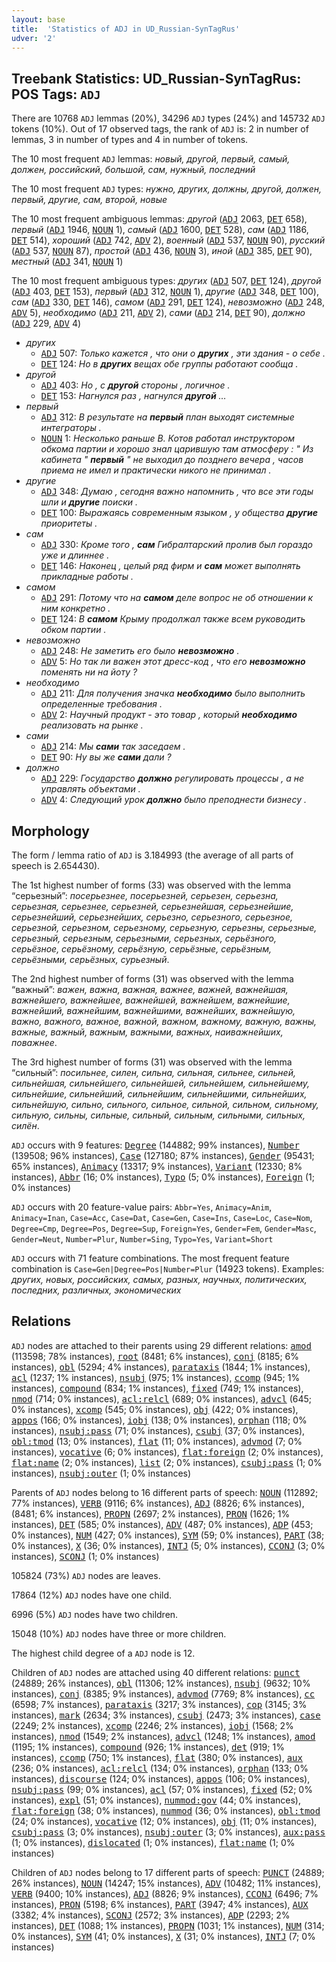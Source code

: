 ```yaml
---
layout: base
title:  'Statistics of ADJ in UD_Russian-SynTagRus'
udver: '2'
---
```


## Treebank Statistics: UD_Russian-SynTagRus: POS Tags: `ADJ`

There are 10768 `ADJ` lemmas (20%), 34296 `ADJ` types (24%) and 145732 `ADJ` tokens (10%).
Out of 17 observed tags, the rank of `ADJ` is: 2 in number of lemmas, 3 in number of types and 4 in number of tokens.

The 10 most frequent `ADJ` lemmas: <em>новый, другой, первый, самый, должен, российский, большой, сам, нужный, последний</em>

The 10 most frequent `ADJ` types:  <em>нужно, других, должны, другой, должен, первый, другие, сам, второй, новые</em>

The 10 most frequent ambiguous lemmas: <em>другой</em> (<tt><a href="ru_syntagrus-pos-ADJ.html">ADJ</a></tt> 2063, <tt><a href="ru_syntagrus-pos-DET.html">DET</a></tt> 658), <em>первый</em> (<tt><a href="ru_syntagrus-pos-ADJ.html">ADJ</a></tt> 1946, <tt><a href="ru_syntagrus-pos-NOUN.html">NOUN</a></tt> 1), <em>самый</em> (<tt><a href="ru_syntagrus-pos-ADJ.html">ADJ</a></tt> 1600, <tt><a href="ru_syntagrus-pos-DET.html">DET</a></tt> 528), <em>сам</em> (<tt><a href="ru_syntagrus-pos-ADJ.html">ADJ</a></tt> 1186, <tt><a href="ru_syntagrus-pos-DET.html">DET</a></tt> 514), <em>хороший</em> (<tt><a href="ru_syntagrus-pos-ADJ.html">ADJ</a></tt> 742, <tt><a href="ru_syntagrus-pos-ADV.html">ADV</a></tt> 2), <em>военный</em> (<tt><a href="ru_syntagrus-pos-ADJ.html">ADJ</a></tt> 537, <tt><a href="ru_syntagrus-pos-NOUN.html">NOUN</a></tt> 90), <em>русский</em> (<tt><a href="ru_syntagrus-pos-ADJ.html">ADJ</a></tt> 537, <tt><a href="ru_syntagrus-pos-NOUN.html">NOUN</a></tt> 87), <em>простой</em> (<tt><a href="ru_syntagrus-pos-ADJ.html">ADJ</a></tt> 436, <tt><a href="ru_syntagrus-pos-NOUN.html">NOUN</a></tt> 3), <em>иной</em> (<tt><a href="ru_syntagrus-pos-ADJ.html">ADJ</a></tt> 385, <tt><a href="ru_syntagrus-pos-DET.html">DET</a></tt> 90), <em>местный</em> (<tt><a href="ru_syntagrus-pos-ADJ.html">ADJ</a></tt> 341, <tt><a href="ru_syntagrus-pos-NOUN.html">NOUN</a></tt> 1)

The 10 most frequent ambiguous types:  <em>других</em> (<tt><a href="ru_syntagrus-pos-ADJ.html">ADJ</a></tt> 507, <tt><a href="ru_syntagrus-pos-DET.html">DET</a></tt> 124), <em>другой</em> (<tt><a href="ru_syntagrus-pos-ADJ.html">ADJ</a></tt> 403, <tt><a href="ru_syntagrus-pos-DET.html">DET</a></tt> 153), <em>первый</em> (<tt><a href="ru_syntagrus-pos-ADJ.html">ADJ</a></tt> 312, <tt><a href="ru_syntagrus-pos-NOUN.html">NOUN</a></tt> 1), <em>другие</em> (<tt><a href="ru_syntagrus-pos-ADJ.html">ADJ</a></tt> 348, <tt><a href="ru_syntagrus-pos-DET.html">DET</a></tt> 100), <em>сам</em> (<tt><a href="ru_syntagrus-pos-ADJ.html">ADJ</a></tt> 330, <tt><a href="ru_syntagrus-pos-DET.html">DET</a></tt> 146), <em>самом</em> (<tt><a href="ru_syntagrus-pos-ADJ.html">ADJ</a></tt> 291, <tt><a href="ru_syntagrus-pos-DET.html">DET</a></tt> 124), <em>невозможно</em> (<tt><a href="ru_syntagrus-pos-ADJ.html">ADJ</a></tt> 248, <tt><a href="ru_syntagrus-pos-ADV.html">ADV</a></tt> 5), <em>необходимо</em> (<tt><a href="ru_syntagrus-pos-ADJ.html">ADJ</a></tt> 211, <tt><a href="ru_syntagrus-pos-ADV.html">ADV</a></tt> 2), <em>сами</em> (<tt><a href="ru_syntagrus-pos-ADJ.html">ADJ</a></tt> 214, <tt><a href="ru_syntagrus-pos-DET.html">DET</a></tt> 90), <em>должно</em> (<tt><a href="ru_syntagrus-pos-ADJ.html">ADJ</a></tt> 229, <tt><a href="ru_syntagrus-pos-ADV.html">ADV</a></tt> 4)


* <em>других</em>
  * <tt><a href="ru_syntagrus-pos-ADJ.html">ADJ</a></tt> 507: <em>Только кажется , что они о <b>других</b> , эти здания - о себе .</em>
  * <tt><a href="ru_syntagrus-pos-DET.html">DET</a></tt> 124: <em>Но в <b>других</b> вещах обе группы работают сообща .</em>
* <em>другой</em>
  * <tt><a href="ru_syntagrus-pos-ADJ.html">ADJ</a></tt> 403: <em>Но , с <b>другой</b> стороны , логичное .</em>
  * <tt><a href="ru_syntagrus-pos-DET.html">DET</a></tt> 153: <em>Нагнулся раз , нагнулся <b>другой</b> …</em>
* <em>первый</em>
  * <tt><a href="ru_syntagrus-pos-ADJ.html">ADJ</a></tt> 312: <em>В результате на <b>первый</b> план выходят системные интеграторы .</em>
  * <tt><a href="ru_syntagrus-pos-NOUN.html">NOUN</a></tt> 1: <em>Несколько раньше В. Котов работал инструктором обкома партии и хорошо знал царившую там атмосферу : " Из кабинета " <b>первый</b> " не выходил до позднего вечера , часов приема не имел и практически никого не принимал .</em>
* <em>другие</em>
  * <tt><a href="ru_syntagrus-pos-ADJ.html">ADJ</a></tt> 348: <em>Думаю , сегодня важно напомнить , что все эти годы шли и <b>другие</b> поиски .</em>
  * <tt><a href="ru_syntagrus-pos-DET.html">DET</a></tt> 100: <em>Выражаясь современным языком , у общества <b>другие</b> приоритеты .</em>
* <em>сам</em>
  * <tt><a href="ru_syntagrus-pos-ADJ.html">ADJ</a></tt> 330: <em>Кроме того , <b>сам</b> Гибралтарский пролив был гораздо уже и длиннее .</em>
  * <tt><a href="ru_syntagrus-pos-DET.html">DET</a></tt> 146: <em>Наконец , целый ряд фирм и <b>сам</b> может выполнять прикладные работы .</em>
* <em>самом</em>
  * <tt><a href="ru_syntagrus-pos-ADJ.html">ADJ</a></tt> 291: <em>Потому что на <b>самом</b> деле вопрос не об отношении к ним конкретно .</em>
  * <tt><a href="ru_syntagrus-pos-DET.html">DET</a></tt> 124: <em>В <b>самом</b> Крыму продолжал также всем руководить обком партии .</em>
* <em>невозможно</em>
  * <tt><a href="ru_syntagrus-pos-ADJ.html">ADJ</a></tt> 248: <em>Не заметить его было <b>невозможно</b> .</em>
  * <tt><a href="ru_syntagrus-pos-ADV.html">ADV</a></tt> 5: <em>Но так ли важен этот дресс-код , что его <b>невозможно</b> поменять ни на йоту ?</em>
* <em>необходимо</em>
  * <tt><a href="ru_syntagrus-pos-ADJ.html">ADJ</a></tt> 211: <em>Для получения значка <b>необходимо</b> было выполнить определенные требования .</em>
  * <tt><a href="ru_syntagrus-pos-ADV.html">ADV</a></tt> 2: <em>Научный продукт - это товар , который <b>необходимо</b> реализовать на рынке .</em>
* <em>сами</em>
  * <tt><a href="ru_syntagrus-pos-ADJ.html">ADJ</a></tt> 214: <em>Мы <b>сами</b> так заседаем .</em>
  * <tt><a href="ru_syntagrus-pos-DET.html">DET</a></tt> 90: <em>Ну вы же <b>сами</b> дали ?</em>
* <em>должно</em>
  * <tt><a href="ru_syntagrus-pos-ADJ.html">ADJ</a></tt> 229: <em>Государство <b>должно</b> регулировать процессы , а не управлять объектами .</em>
  * <tt><a href="ru_syntagrus-pos-ADV.html">ADV</a></tt> 4: <em>Следующий урок <b>должно</b> было преподнести бизнесу .</em>

## Morphology

The form / lemma ratio of `ADJ` is 3.184993 (the average of all parts of speech is 2.654430).

The 1st highest number of forms (33) was observed with the lemma “серьезный”: <em>посерьезнее, посерьезней, серьезен, серьезна, серьезная, серьезнее, серьезней, серьезнейшая, серьезнейшие, серьезнейший, серьезнейших, серьезно, серьезного, серьезное, серьезной, серьезном, серьезному, серьезную, серьезны, серьезные, серьезный, серьезным, серьезными, серьезных, серьёзного, серьёзное, серьёзному, серьёзную, серьёзные, серьёзным, серьёзными, серьёзных, сурьезный</em>.

The 2nd highest number of forms (31) was observed with the lemma “важный”: <em>важен, важна, важная, важнее, важней, важнейшая, важнейшего, важнейшее, важнейшей, важнейшем, важнейшие, важнейший, важнейшим, важнейшими, важнейших, важнейшую, важно, важного, важное, важной, важном, важному, важную, важны, важные, важный, важным, важными, важных, наиважнейших, поважнее</em>.

The 3rd highest number of forms (31) was observed with the lemma “сильный”: <em>посильнее, силен, сильна, сильная, сильнее, сильней, сильнейшая, сильнейшего, сильнейшей, сильнейшем, сильнейшему, сильнейшие, сильнейший, сильнейшим, сильнейшими, сильнейших, сильнейшую, сильно, сильного, сильное, сильной, сильном, сильному, сильную, сильны, сильные, сильный, сильным, сильными, сильных, силён</em>.

`ADJ` occurs with 9 features: <tt><a href="ru_syntagrus-feat-Degree.html">Degree</a></tt> (144882; 99% instances), <tt><a href="ru_syntagrus-feat-Number.html">Number</a></tt> (139508; 96% instances), <tt><a href="ru_syntagrus-feat-Case.html">Case</a></tt> (127180; 87% instances), <tt><a href="ru_syntagrus-feat-Gender.html">Gender</a></tt> (95431; 65% instances), <tt><a href="ru_syntagrus-feat-Animacy.html">Animacy</a></tt> (13317; 9% instances), <tt><a href="ru_syntagrus-feat-Variant.html">Variant</a></tt> (12330; 8% instances), <tt><a href="ru_syntagrus-feat-Abbr.html">Abbr</a></tt> (16; 0% instances), <tt><a href="ru_syntagrus-feat-Typo.html">Typo</a></tt> (5; 0% instances), <tt><a href="ru_syntagrus-feat-Foreign.html">Foreign</a></tt> (1; 0% instances)

`ADJ` occurs with 20 feature-value pairs: `Abbr=Yes`, `Animacy=Anim`, `Animacy=Inan`, `Case=Acc`, `Case=Dat`, `Case=Gen`, `Case=Ins`, `Case=Loc`, `Case=Nom`, `Degree=Cmp`, `Degree=Pos`, `Degree=Sup`, `Foreign=Yes`, `Gender=Fem`, `Gender=Masc`, `Gender=Neut`, `Number=Plur`, `Number=Sing`, `Typo=Yes`, `Variant=Short`

`ADJ` occurs with 71 feature combinations.
The most frequent feature combination is `Case=Gen|Degree=Pos|Number=Plur` (14923 tokens).
Examples: <em>других, новых, российских, самых, разных, научных, политических, последних, различных, экономических</em>


## Relations

`ADJ` nodes are attached to their parents using 29 different relations: <tt><a href="ru_syntagrus-dep-amod.html">amod</a></tt> (113598; 78% instances), <tt><a href="ru_syntagrus-dep-root.html">root</a></tt> (8481; 6% instances), <tt><a href="ru_syntagrus-dep-conj.html">conj</a></tt> (8185; 6% instances), <tt><a href="ru_syntagrus-dep-obl.html">obl</a></tt> (5294; 4% instances), <tt><a href="ru_syntagrus-dep-parataxis.html">parataxis</a></tt> (1844; 1% instances), <tt><a href="ru_syntagrus-dep-acl.html">acl</a></tt> (1237; 1% instances), <tt><a href="ru_syntagrus-dep-nsubj.html">nsubj</a></tt> (975; 1% instances), <tt><a href="ru_syntagrus-dep-ccomp.html">ccomp</a></tt> (945; 1% instances), <tt><a href="ru_syntagrus-dep-compound.html">compound</a></tt> (834; 1% instances), <tt><a href="ru_syntagrus-dep-fixed.html">fixed</a></tt> (749; 1% instances), <tt><a href="ru_syntagrus-dep-nmod.html">nmod</a></tt> (714; 0% instances), <tt><a href="ru_syntagrus-dep-acl-relcl.html">acl:relcl</a></tt> (689; 0% instances), <tt><a href="ru_syntagrus-dep-advcl.html">advcl</a></tt> (645; 0% instances), <tt><a href="ru_syntagrus-dep-xcomp.html">xcomp</a></tt> (545; 0% instances), <tt><a href="ru_syntagrus-dep-obj.html">obj</a></tt> (422; 0% instances), <tt><a href="ru_syntagrus-dep-appos.html">appos</a></tt> (166; 0% instances), <tt><a href="ru_syntagrus-dep-iobj.html">iobj</a></tt> (138; 0% instances), <tt><a href="ru_syntagrus-dep-orphan.html">orphan</a></tt> (118; 0% instances), <tt><a href="ru_syntagrus-dep-nsubj-pass.html">nsubj:pass</a></tt> (71; 0% instances), <tt><a href="ru_syntagrus-dep-csubj.html">csubj</a></tt> (37; 0% instances), <tt><a href="ru_syntagrus-dep-obl-tmod.html">obl:tmod</a></tt> (13; 0% instances), <tt><a href="ru_syntagrus-dep-flat.html">flat</a></tt> (11; 0% instances), <tt><a href="ru_syntagrus-dep-advmod.html">advmod</a></tt> (7; 0% instances), <tt><a href="ru_syntagrus-dep-vocative.html">vocative</a></tt> (6; 0% instances), <tt><a href="ru_syntagrus-dep-flat-foreign.html">flat:foreign</a></tt> (2; 0% instances), <tt><a href="ru_syntagrus-dep-flat-name.html">flat:name</a></tt> (2; 0% instances), <tt><a href="ru_syntagrus-dep-list.html">list</a></tt> (2; 0% instances), <tt><a href="ru_syntagrus-dep-csubj-pass.html">csubj:pass</a></tt> (1; 0% instances), <tt><a href="ru_syntagrus-dep-nsubj-outer.html">nsubj:outer</a></tt> (1; 0% instances)

Parents of `ADJ` nodes belong to 16 different parts of speech: <tt><a href="ru_syntagrus-pos-NOUN.html">NOUN</a></tt> (112892; 77% instances), <tt><a href="ru_syntagrus-pos-VERB.html">VERB</a></tt> (9116; 6% instances), <tt><a href="ru_syntagrus-pos-ADJ.html">ADJ</a></tt> (8826; 6% instances),  (8481; 6% instances), <tt><a href="ru_syntagrus-pos-PROPN.html">PROPN</a></tt> (2697; 2% instances), <tt><a href="ru_syntagrus-pos-PRON.html">PRON</a></tt> (1626; 1% instances), <tt><a href="ru_syntagrus-pos-DET.html">DET</a></tt> (585; 0% instances), <tt><a href="ru_syntagrus-pos-ADV.html">ADV</a></tt> (487; 0% instances), <tt><a href="ru_syntagrus-pos-ADP.html">ADP</a></tt> (453; 0% instances), <tt><a href="ru_syntagrus-pos-NUM.html">NUM</a></tt> (427; 0% instances), <tt><a href="ru_syntagrus-pos-SYM.html">SYM</a></tt> (59; 0% instances), <tt><a href="ru_syntagrus-pos-PART.html">PART</a></tt> (38; 0% instances), <tt><a href="ru_syntagrus-pos-X.html">X</a></tt> (36; 0% instances), <tt><a href="ru_syntagrus-pos-INTJ.html">INTJ</a></tt> (5; 0% instances), <tt><a href="ru_syntagrus-pos-CCONJ.html">CCONJ</a></tt> (3; 0% instances), <tt><a href="ru_syntagrus-pos-SCONJ.html">SCONJ</a></tt> (1; 0% instances)

105824 (73%) `ADJ` nodes are leaves.

17864 (12%) `ADJ` nodes have one child.

6996 (5%) `ADJ` nodes have two children.

15048 (10%) `ADJ` nodes have three or more children.

The highest child degree of a `ADJ` node is 12.

Children of `ADJ` nodes are attached using 40 different relations: <tt><a href="ru_syntagrus-dep-punct.html">punct</a></tt> (24889; 26% instances), <tt><a href="ru_syntagrus-dep-obl.html">obl</a></tt> (11306; 12% instances), <tt><a href="ru_syntagrus-dep-nsubj.html">nsubj</a></tt> (9632; 10% instances), <tt><a href="ru_syntagrus-dep-conj.html">conj</a></tt> (8385; 9% instances), <tt><a href="ru_syntagrus-dep-advmod.html">advmod</a></tt> (7769; 8% instances), <tt><a href="ru_syntagrus-dep-cc.html">cc</a></tt> (6598; 7% instances), <tt><a href="ru_syntagrus-dep-parataxis.html">parataxis</a></tt> (3217; 3% instances), <tt><a href="ru_syntagrus-dep-cop.html">cop</a></tt> (3145; 3% instances), <tt><a href="ru_syntagrus-dep-mark.html">mark</a></tt> (2634; 3% instances), <tt><a href="ru_syntagrus-dep-csubj.html">csubj</a></tt> (2473; 3% instances), <tt><a href="ru_syntagrus-dep-case.html">case</a></tt> (2249; 2% instances), <tt><a href="ru_syntagrus-dep-xcomp.html">xcomp</a></tt> (2246; 2% instances), <tt><a href="ru_syntagrus-dep-iobj.html">iobj</a></tt> (1568; 2% instances), <tt><a href="ru_syntagrus-dep-nmod.html">nmod</a></tt> (1549; 2% instances), <tt><a href="ru_syntagrus-dep-advcl.html">advcl</a></tt> (1248; 1% instances), <tt><a href="ru_syntagrus-dep-amod.html">amod</a></tt> (1195; 1% instances), <tt><a href="ru_syntagrus-dep-compound.html">compound</a></tt> (926; 1% instances), <tt><a href="ru_syntagrus-dep-det.html">det</a></tt> (919; 1% instances), <tt><a href="ru_syntagrus-dep-ccomp.html">ccomp</a></tt> (750; 1% instances), <tt><a href="ru_syntagrus-dep-flat.html">flat</a></tt> (380; 0% instances), <tt><a href="ru_syntagrus-dep-aux.html">aux</a></tt> (236; 0% instances), <tt><a href="ru_syntagrus-dep-acl-relcl.html">acl:relcl</a></tt> (134; 0% instances), <tt><a href="ru_syntagrus-dep-orphan.html">orphan</a></tt> (133; 0% instances), <tt><a href="ru_syntagrus-dep-discourse.html">discourse</a></tt> (124; 0% instances), <tt><a href="ru_syntagrus-dep-appos.html">appos</a></tt> (106; 0% instances), <tt><a href="ru_syntagrus-dep-nsubj-pass.html">nsubj:pass</a></tt> (99; 0% instances), <tt><a href="ru_syntagrus-dep-acl.html">acl</a></tt> (57; 0% instances), <tt><a href="ru_syntagrus-dep-fixed.html">fixed</a></tt> (52; 0% instances), <tt><a href="ru_syntagrus-dep-expl.html">expl</a></tt> (51; 0% instances), <tt><a href="ru_syntagrus-dep-nummod-gov.html">nummod:gov</a></tt> (44; 0% instances), <tt><a href="ru_syntagrus-dep-flat-foreign.html">flat:foreign</a></tt> (38; 0% instances), <tt><a href="ru_syntagrus-dep-nummod.html">nummod</a></tt> (36; 0% instances), <tt><a href="ru_syntagrus-dep-obl-tmod.html">obl:tmod</a></tt> (24; 0% instances), <tt><a href="ru_syntagrus-dep-vocative.html">vocative</a></tt> (12; 0% instances), <tt><a href="ru_syntagrus-dep-obj.html">obj</a></tt> (11; 0% instances), <tt><a href="ru_syntagrus-dep-csubj-pass.html">csubj:pass</a></tt> (3; 0% instances), <tt><a href="ru_syntagrus-dep-nsubj-outer.html">nsubj:outer</a></tt> (3; 0% instances), <tt><a href="ru_syntagrus-dep-aux-pass.html">aux:pass</a></tt> (1; 0% instances), <tt><a href="ru_syntagrus-dep-dislocated.html">dislocated</a></tt> (1; 0% instances), <tt><a href="ru_syntagrus-dep-flat-name.html">flat:name</a></tt> (1; 0% instances)

Children of `ADJ` nodes belong to 17 different parts of speech: <tt><a href="ru_syntagrus-pos-PUNCT.html">PUNCT</a></tt> (24889; 26% instances), <tt><a href="ru_syntagrus-pos-NOUN.html">NOUN</a></tt> (14247; 15% instances), <tt><a href="ru_syntagrus-pos-ADV.html">ADV</a></tt> (10482; 11% instances), <tt><a href="ru_syntagrus-pos-VERB.html">VERB</a></tt> (9400; 10% instances), <tt><a href="ru_syntagrus-pos-ADJ.html">ADJ</a></tt> (8826; 9% instances), <tt><a href="ru_syntagrus-pos-CCONJ.html">CCONJ</a></tt> (6496; 7% instances), <tt><a href="ru_syntagrus-pos-PRON.html">PRON</a></tt> (5198; 6% instances), <tt><a href="ru_syntagrus-pos-PART.html">PART</a></tt> (3947; 4% instances), <tt><a href="ru_syntagrus-pos-AUX.html">AUX</a></tt> (3382; 4% instances), <tt><a href="ru_syntagrus-pos-SCONJ.html">SCONJ</a></tt> (2572; 3% instances), <tt><a href="ru_syntagrus-pos-ADP.html">ADP</a></tt> (2293; 2% instances), <tt><a href="ru_syntagrus-pos-DET.html">DET</a></tt> (1088; 1% instances), <tt><a href="ru_syntagrus-pos-PROPN.html">PROPN</a></tt> (1031; 1% instances), <tt><a href="ru_syntagrus-pos-NUM.html">NUM</a></tt> (314; 0% instances), <tt><a href="ru_syntagrus-pos-SYM.html">SYM</a></tt> (41; 0% instances), <tt><a href="ru_syntagrus-pos-X.html">X</a></tt> (31; 0% instances), <tt><a href="ru_syntagrus-pos-INTJ.html">INTJ</a></tt> (7; 0% instances)

